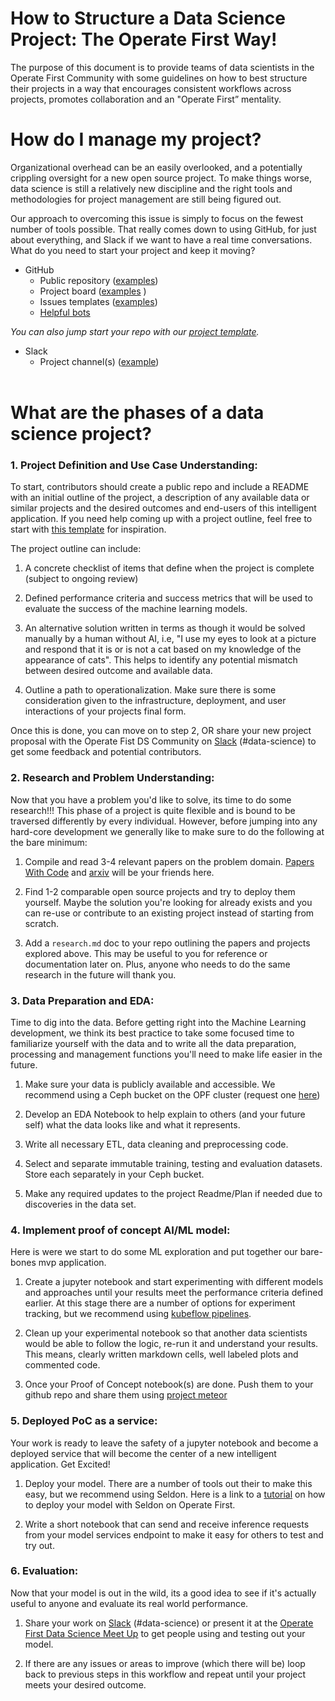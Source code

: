 # How to Structure a Data Science Project: The Operate First Way! 

The purpose of this document is to provide teams of data scientists in the Operate First Community with some guidelines on how to best structure their projects in a way that encourages consistent workflows across projects, promotes collaboration and an "Operate First” mentality. 

# How do I manage my project?

Organizational overhead can be an easily overlooked, and a potentially crippling oversight for a new open source project. To make things worse, data science is still a relatively new discipline and the right tools and methodologies for project management are still being figured out.

Our approach to overcoming this issue is simply to focus on the fewest number of tools possible. That really comes down to using GitHub, for just about everything, and Slack if we want to have a real time conversations. What do you need to start your project and keep it moving? 

* GitHub
	* Public repository ([examples](https://github.com/aicoe-aiops))
	* Project board ([examples](https://github.com/orgs/aicoe-aiops/projects) )
	* Issues templates ([examples](https://github.com/aicoe-aiops/project-template/tree/master/.github/ISSUE_TEMPLATE))
	* [Helpful bots](https://github.com/apps/khebhut) 

*You can also jump start your repo with our [project template](https://github.com/aicoe-aiops/project-template).*
	 
* Slack
	* Project channel(s) ([example](https://join.slack.com/t/operatefirst/shared_invite/zt-o2gn4wn8-O39g7sthTAuPCvaCNRnLww))
</br></br>

# What are the phases of a data science project?

### 1. Project Definition and Use Case Understanding:

To start, contributors should create a public repo and include a README with an initial outline of the project, a description of any available data or similar projects and the desired outcomes and end-users of this intelligent application. If you need help coming up with a project outline, feel free to start with [this template](project-document-template.md) for inspiration. 

The project outline can include: 

1. A concrete checklist of items that define when the project is complete (subject to ongoing review)

2. Defined performance criteria and success metrics that will be used to evaluate the success of the machine learning models.   

3. An alternative solution written in terms as though it would be solved manually by a human without AI, i.e, "I use my eyes to look at a picture and respond that it is or is not a cat based on my knowledge of the appearance of cats". This helps to identify any potential mismatch between desired outcome and available data. 

4. Outline a path to operationalization. Make sure there is some consideration given to the infrastructure, deployment, and user interactions of your projects final form.  
 
Once this is done, you can move on to step 2, OR share your new project proposal with the Operate Fist DS Community on [Slack](https://join.slack.com/t/operatefirst/shared_invite/zt-o2gn4wn8-O39g7sthTAuPCvaCNRnLww) (#data-science) to get some feedback and potential contributors.   

### 2. Research and Problem Understanding:

Now that you have a problem you'd like to solve, its time to do some research!!! This phase of a project is quite flexible and is bound to be traversed differently by every individual. However, before jumping into any hard-core development we generally like to make sure to do the following at the bare minimum:

1. Compile and read 3-4 relevant papers on the problem domain. [Papers With Code](https://paperswithcode.com/) and [arxiv](https://arxiv.org/) will be your friends here. 

2. Find 1-2 comparable open source projects and try to deploy them yourself. Maybe the solution you're looking for already exists and you can re-use or contribute to an existing project instead of starting from scratch. 

3. Add a `research.md` doc to your repo outlining the papers and projects explored above. This may be useful to you for reference or documentation later on. Plus, anyone who needs to do the same research in the future will thank you. 

### 3. Data Preparation and EDA: 

Time to dig into the data. Before getting right into the Machine Learning development, we think its best practice to take some focused time to familiarize yourself with the data and to write all the data preparation, processing and management functions you'll need to make life easier in the future. 


1. Make sure your data is publicly available and accessible. We recommend using a Ceph bucket on the OPF cluster (request one [here](https://github.com/operate-first/support/issues/new?assignees=first-operator&labels=kind%2Fonboarding%2Carea%2Fbucket&template=ceph_bucket_request.yaml&title=BUCKET%3A+%3Cname%3E)) 

2. Develop an EDA Notebook to help explain to others (and your future self) what the data looks like and what it represents.

3. Write all necessary ETL, data cleaning and preprocessing code. 

4. Select and separate immutable training, testing and evaluation datasets. Store each separately in your Ceph bucket.   

5. Make any required updates to the project Readme/Plan if needed due to discoveries in the data set.  


### 4. Implement proof of concept AI/ML model:

Here is were we start to do some ML exploration and put together our bare-bones mvp application. 

1. Create a jupyter notebook and start experimenting with different models and approaches until your results meet the performance criteria defined earlier. At this stage there are a number of options for experiment tracking, but we recommend using [kubeflow pipelines](demovideo).   

2. Clean up your experimental notebook so that another data scientists would be able to follow the logic, re-run it and understand your results. This means, clearly written markdown cells, well labeled plots and commented code.     

3. Once your Proof of Concept notebook(s) are done. Push them to your github repo and share them using [project meteor](https://shower.meteor.zone/)   

### 5. Deployed PoC as a service:

Your work is ready to leave the safety of a jupyter notebook and become a deployed service that will become the center of a new intelligent application. Get Excited! 

1. Deploy your model. There are a number of tools out their to make this easy, but we recommend using Seldon. Here is a link to a [tutorial](TBD) on how to deploy your model with Seldon on Operate First.  

2. Write a short notebook that can send and receive inference requests from your model services endpoint to make it easy for others to test and try out. 


### 6. Evaluation:

Now that your model is out in the wild, its a good idea to see if it's actually useful to anyone and evaluate its real world performance. 

1. Share your work on [Slack](https://join.slack.com/t/operatefirst/shared_invite/zt-o2gn4wn8-O39g7sthTAuPCvaCNRnLww) (#data-science) or present it at the [Operate First Data Science Meet Up](https://github.com/aicoe-aiops/operate-first-data-science-community/issues/new/choose) to get people using and testing out your model. 

2. If there are any issues or areas to improve (which there will be) loop back to previous steps in this workflow and repeat until your project meets your desired outcome. 


